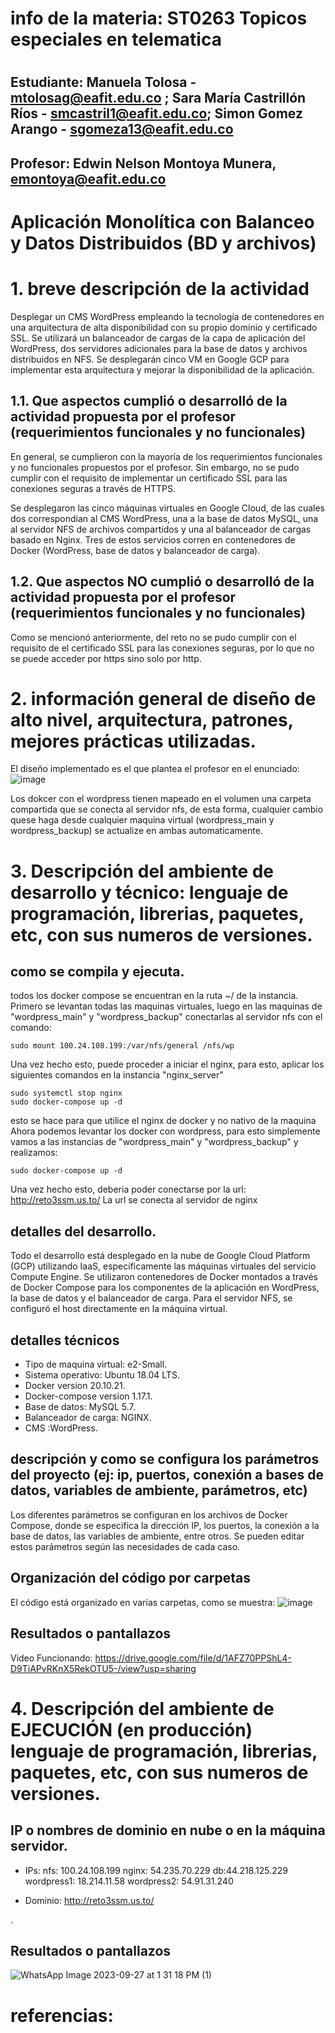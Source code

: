 # info de la materia: ST0263 Topicos especiales en telematica
#
## Estudiante: Manuela Tolosa - mtolosag@eafit.edu.co ; Sara María Castrillón Ríos - smcastril1@eafit.edu.co; Simon Gomez Arango - sgomeza13@eafit.edu.co
## Profesor: Edwin Nelson Montoya Munera, emontoya@eafit.edu.co

# Aplicación Monolítica con Balanceo y Datos Distribuidos (BD y archivos)
  
# 1. breve descripción de la actividad
Desplegar un CMS WordPress empleando la tecnología de contenedores en una arquitectura de alta disponibilidad con su propio dominio y certificado SSL. Se utilizará un balanceador de cargas de la capa de aplicación del WordPress, dos servidores adicionales para la base de datos y archivos distribuidos en NFS. Se desplegarán cinco VM en Google GCP para implementar esta arquitectura y mejorar la disponibilidad de la aplicación.
  
## 1.1. Que aspectos cumplió o desarrolló de la actividad propuesta por el profesor (requerimientos funcionales y no funcionales)

En general, se cumplieron con la mayoría de los requerimientos funcionales y no funcionales propuestos por el profesor. Sin embargo, no se pudo cumplir con el requisito de implementar un certificado SSL para las conexiones seguras a través de HTTPS.

Se desplegaron las cinco máquinas virtuales en Google Cloud, de las cuales dos correspondían al CMS WordPress, una a la base de datos MySQL, una al servidor NFS de archivos compartidos y una al balanceador de cargas basado en Nginx. Tres de estos servicios corren en contenedores de Docker (WordPress, base de datos y balanceador de carga).
  

## 1.2. Que aspectos NO cumplió o desarrolló de la actividad propuesta por el profesor (requerimientos funcionales y no funcionales)

Como se mencionó anteriormente, del reto no se pudo cumplir con el requisito de el certificado SSL para las conexiones seguras, por lo que no se puede acceder por https sino solo por http.

# 2. información general de diseño de alto nivel, arquitectura, patrones, mejores prácticas utilizadas.

El diseño implementado es el que plantea el profesor en el enunciado:
![image](https://user-images.githubusercontent.com/60147085/228666003-3a14e263-5e38-4af1-9fbe-53d850e3d282.png)

Los dokcer con el wordpress tienen mapeado en el volumen una carpeta compartida que se conecta al servidor nfs, de esta forma, cualquier cambio quese haga desde cualquier maquina virtual (wordpress_main y wordpress_backup) se actualize en ambas automaticamente.


# 3. Descripción del ambiente de desarrollo y técnico: lenguaje de programación, librerias, paquetes, etc, con sus numeros de versiones.

## como se compila y ejecuta.
todos los docker compose se encuentran en la ruta ~/ de la instancia.
Primero se levantan todas las maquinas virtuales, luego en las maquinas de "wordpress_main" y "wordpress_backup" conectarlas al servidor nfs con el comando:
```
sudo mount 100.24.108.199:/var/nfs/general /nfs/wp
```
Una vez hecho esto, puede proceder a iniciar el nginx, para esto, aplicar los siguientes comandos en la instancia "nginx_server"
```
sudo systemctl stop nginx
sudo docker-compose up -d
```
esto se hace para que utilice el nginx de docker y no nativo de la maquina
Ahora podemos levantar los docker con wordpress, para esto simplemente vamos a las instancias de "wordpress_main" y "wordpress_backup" y realizamos:
```
sudo docker-compose up -d
```
Una vez hecho esto, deberia poder conectarse por la url:
http://reto3ssm.us.to/
La url se conecta al servidor de nginx
  
## detalles del desarrollo.
  Todo el desarrollo está desplegado en la nube de Google Cloud Platform (GCP) utilizando IaaS, específicamente las máquinas virtuales del servicio Compute Engine. Se utilizaron contenedores de Docker montados a través de Docker Compose para los componentes de la aplicación en WordPress, la base de datos y el balanceador de carga. Para el servidor NFS, se configuró el host directamente en la máquina virtual.
  
## detalles técnicos
  - Tipo de maquina virtual: e2-Small.
  - Sistema operativo: Ubuntu 18.04 LTS.
  - Docker version 20.10.21.
  - Docker-compose version 1.17.1.
  - Base de datos: MySQL 5.7.
  - Balanceador de carga: NGINX.
  - CMS :WordPress.

## descripción y como se configura los parámetros del proyecto (ej: ip, puertos, conexión a bases de datos, variables de ambiente, parámetros, etc)
  Los diferentes parámetros se configuran en los archivos de Docker Compose, donde se especifica la dirección IP, los puertos, la conexión a la base de datos, las variables de ambiente, entre otros. Se pueden editar estos parámetros según las necesidades de cada caso.

  
## Organización del código por carpetas
  El código está organizado en varias carpetas, como se muestra:
![image](https://github.com/SaraCastril1/smcastril1-st0263/assets/67118511/d658a822-d936-42a7-80ce-f598f4d4b0e7)


## Resultados o pantallazos 
  
  Video Funcionando:
  https://drive.google.com/file/d/1AFZ70PPShL4-D9TiAPvRKnX5RekOTU5-/view?usp=sharing


# 4. Descripción del ambiente de EJECUCIÓN (en producción) lenguaje de programación, librerias, paquetes, etc, con sus numeros de versiones.

## IP o nombres de dominio en nube o en la máquina servidor.
  - IPs:
  nfs:  100.24.108.199
  nginx: 54.235.70.229
  db:44.218.125.229
  wordpress1: 18.214.11.58
  wordpress2: 54.91.31.240
  
  - Dominio: http://reto3ssm.us.to/
  


.

## Resultados o pantallazos 
![WhatsApp Image 2023-09-27 at 1 31 18 PM (1)](https://github.com/SaraCastril1/smcastril1-st0263/assets/74980999/9d797834-004f-4b5c-a949-f6b9770f5e2c)


# referencias:

